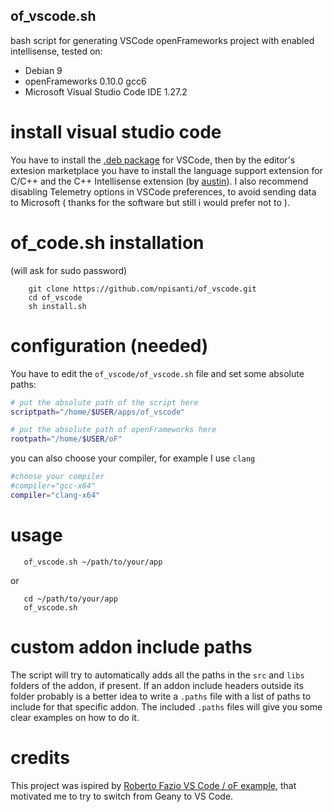 ## of_vscode.sh

bash script for generating VSCode openFrameworks project with enabled intellisense, tested on:
- Debian 9
- openFrameworks 0.10.0 gcc6
- Microsoft Visual Studio Code IDE 1.27.2

# install visual studio code
You have to install the [.deb package](https://code.visualstudio.com/docs/?dv=linux64_deb) for VSCode, then by the editor's extesion marketplace you have to install the language support extension for C/C++ and the C++ Intellisense extension (by [austin](https://github.com/austin-----/code-gnu-global)). I also recommend disabling Telemetry options in VSCode preferences, to avoid sending data to Microsoft ( thanks for the software but still i would prefer not to ). 

# of_code.sh installation
(will ask for sudo password)
```console
    git clone https://github.com/npisanti/of_vscode.git
    cd of_vscode
    sh install.sh
```

# configuration (needed)
You have to edit the `of_vscode/of_vscode.sh` file and set some absolute paths:
```sh
# put the absolute path of the script here
scriptpath="/home/$USER/apps/of_vscode"

# put the absolute path of openFrameworks here
rootpath="/home/$USER/oF"
```

you can also choose your compiler, for example I use `clang`
```sh
#choose your compiler
#compiler="gcc-x64"
compiler="clang-x64"
```

# usage
```console
   of_vscode.sh ~/path/to/your/app
```
or
```console
   cd ~/path/to/your/app
   of_vscode.sh
```

# custom addon include paths
The script will try to automatically adds all the paths in the `src` and `libs` folders of the addon, if present.
If an addon include headers outside its folder probably is a better idea to write a `.paths` file with a list of paths to include for that specific addon. The included `.paths` files will give you some clear examples on how to do it.

# credits 
This project was ispired by [Roberto Fazio VS Code / oF example](https://github.com/robertofazio/openFrameworks_VisualStudioCode_Example), that motivated me to try to switch from Geany to VS Code.